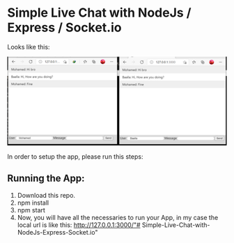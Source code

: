 # Simple Live Chat with NodeJs / Express / Socket.io

Looks like this:

![alt tag](chat_app.png)

In order to setup the app, please run this steps:

## Running the App:

1. Download this repo.
2. npm install
3. npm start
4. Now, you will have all the necessaries to run your App, in my case the local url is like this: http://127.0.0.1:3000/"# Simple-Live-Chat-with-NodeJs-Express-Socket.io" 
